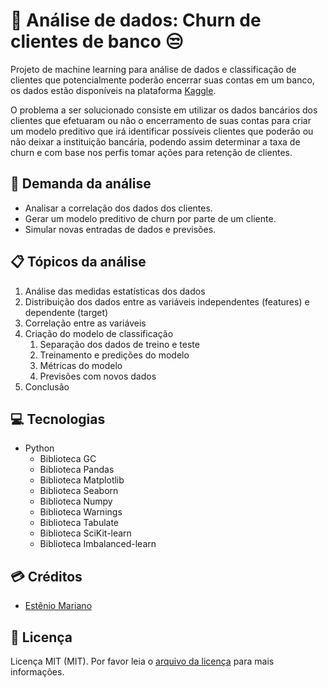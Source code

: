 # 🏸 Análise de dados: Churn de clientes de banco 😒

Projeto de machine learning para análise de dados e classificação de clientes que potencialmente poderão encerrar suas contas em um banco, os dados estão disponíveis na plataforma [Kaggle](https://www.kaggle.com/datasets/shrutimechlearn/churn-modelling).

O problema a ser solucionado consiste em utilizar os dados bancários dos clientes que efetuaram ou não o encerramento de suas contas para criar um modelo preditivo que irá identificar possíveis clientes que poderão ou não deixar a instituição bancária, podendo assim determinar a taxa de churn e com base nos perfis tomar ações para retenção de clientes.

## 📃 Demanda da análise

- Analisar a correlação dos dados dos clientes.
- Gerar um modelo preditivo de churn por parte de um cliente.
- Simular novas entradas de dados e previsões.
  
## 📋 Tópicos da análise

1. Análise das medidas estatísticas dos dados
2. Distribuição dos dados entre as variáveis independentes (features) e dependente (target)
3. Correlação entre as variáveis
4. Criação do modelo de classificação
   1. Separação dos dados de treino e teste
   2. Treinamento e predições do modelo
   3. Métricas do modelo
   4. Previsões com novos dados
5. Conclusão

## 💻 Tecnologias

- Python
    - Biblioteca GC
    - Biblioteca Pandas
    - Biblioteca Matplotlib
    - Biblioteca Seaborn
    - Biblioteca Numpy
    - Biblioteca Warnings
    - Biblioteca Tabulate
    - Biblioteca SciKit-learn
    - Biblioteca Imbalanced-learn

## 💳 Créditos

- [Estênio Mariano](https://github.com/emso-exe)

## 🔖 Licença

Licença MIT (MIT). Por favor leia o [arquivo da licença](LICENSE.md) para mais informações.